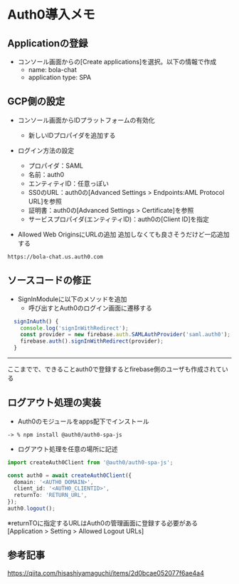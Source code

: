 # Auth0導入メモ

## Applicationの登録
- コンソール画面からの[Create applications]を選択。以下の情報で作成
  - name: bola-chat  
  - application type: SPA  


## GCP側の設定
- コンソール画面からIDプラットフォームの有効化
  - 新しいIDプロパイダを追加する

- ログイン方法の設定
  - プロパイダ：SAML
  - 名前：auth0
  - エンティティID：任意っぽい
  - SS0のURL：auth0の[Advanced Settings > Endpoints:AML Protocol URL]を参照
  - 証明書：auth0の[Advanced Settings > Certificate]を参照
  - サービスプロパイダ(エンティティID)：auth0の[Client ID]を指定

- Allowed Web OriginsにURLの追加
追加しなくても良さそうだけど一応追加する
```
https://bola-chat.us.auth0.com
```

## ソースコードの修正
- SignInModuleに以下のメソッドを追加
  - 呼び出すとAuth0のログイン画面に遷移する
```typescript
  signInAuth() {
    console.log('signInWithRedirect');
    const provider = new firebase.auth.SAMLAuthProvider('saml.auth0');
    firebase.auth().signInWithRedirect(provider);
  }
```

---
ここまでで、できることauth0で登録するとfirebase側のユーザも作成されている

## ログアウト処理の実装

- Auth0のモジュールをapps配下でインストール
```
-> % npm install @auth0/auth0-spa-js
```

- ログアウト処理を任意の場所に記述
```typescript
import createAuth0Client from '@auth0/auth0-spa-js';

const auth0 = await createAuth0Client({
  domain: '<AUTH0_DOMAIN>',
  client_id: '<AUTH0_CLIENTID>',
  returnTo: 'RETURN_URL',
});
auth0.logout();
```
※returnTOに指定するURLはAuth0の管理画面に登録する必要がある  
[Application > Setting > Allowed Logout URLs]

## 参考記事
https://qiita.com/hisashiyamaguchi/items/2d0bcae052077f6ae4a4